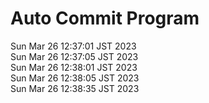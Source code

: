# Auto Commit Program

Sun Mar 26 12:37:01 JST 2023 <br/>
Sun Mar 26 12:37:05 JST 2023 <br/>
Sun Mar 26 12:38:01 JST 2023 <br/>
Sun Mar 26 12:38:05 JST 2023 <br/>
Sun Mar 26 12:38:35 JST 2023 <br/>
